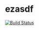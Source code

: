 # ezasdf

[![Build Status](https://travis-ci.org/boheepark/ezasdf.svg?branch=master)](https://travis-ci.org/boheepark/ezasdf)
